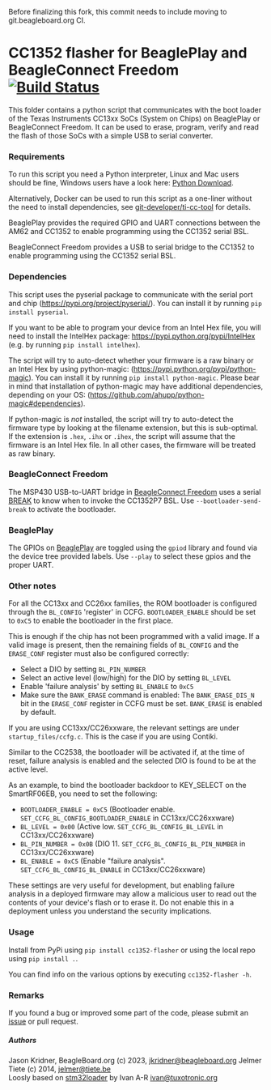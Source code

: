 Before finalizing this fork, this commit needs to include moving to git.beagleboard.org CI.


CC1352 flasher for BeaglePlay and BeagleConnect Freedom [![Build Status](https://openbeagle.org/beagleconnect/cc1352-flasher/badges/main/pipeline.svg)](https://openbeagle.org/beagleconnect/cc1352-flasher)
==========================================

This folder contains a python script that communicates with the boot loader of the Texas Instruments CC13xx SoCs (System on Chips) on BeaglePlay or BeagleConnect Freedom.
It can be used to erase, program, verify and read the flash of those SoCs with a simple USB to serial converter.

### Requirements

To run this script you need a Python interpreter, Linux and Mac users should be fine, Windows users have a look here: [Python Download][python].

Alternatively, Docker can be used to run this script as a one-liner without the need to install dependencies, see [git-developer/ti-cc-tool](https://github.com/git-developer/ti-cc-tool) for details.

BeaglePlay provides the required GPIO and UART connections between the AM62 and CC1352 to enable programming using the CC1352 serial BSL.

BeagleConnect Freedom provides a USB to serial bridge to the CC1352 to enable programming using the CC1352 serial BSL.

### Dependencies

This script uses the pyserial package to communicate with the serial port and chip (https://pypi.org/project/pyserial/). You can install it by running `pip install pyserial`.

If you want to be able to program your device from an Intel Hex file, you will need to install the IntelHex package: https://pypi.python.org/pypi/IntelHex (e.g. by running `pip install intelhex`).

The script will try to auto-detect whether your firmware is a raw binary or an Intel Hex by using python-magic:
(https://pypi.python.org/pypi/python-magic). You can install it by running `pip install python-magic`. Please bear in mind that installation of python-magic may have additional dependencies, depending on your OS: (https://github.com/ahupp/python-magic#dependencies).

If python-magic is _not_ installed, the script will try to auto-detect the firmware type by looking at the filename extension, but this is sub-optimal. If the extension is `.hex`, `.ihx` or `.ihex`, the script will assume that the firmware is an Intel Hex file. In all other cases, the firmware will be treated as raw binary.

### BeagleConnect Freedom

The MSP430 USB-to-UART bridge in [BeagleConnect Freedom] uses a serial [BREAK](https://en.wikipedia.org/wiki/Universal_asynchronous_receiver-transmitter#Break_condition) to know when to invoke the CC1352P7 BSL. Use `--bootloader-send-break` to activate the bootloader.

### BeaglePlay

The GPIOs on [BeaglePlay] are toggled using the `gpiod` library and found via the device tree provided labels. Use `--play` to select these gpios and the proper UART.

### Other notes

For all the CC13xx and CC26xx families, the ROM bootloader is configured through the `BL_CONFIG` 'register' in CCFG. `BOOTLOADER_ENABLE` should be set to `0xC5` to enable the bootloader in the first place.

This is enough if the chip has not been programmed with a valid image. If a valid image is present, then the remaining fields of `BL_CONFIG` and the `ERASE_CONF` register must also be configured correctly:

* Select a DIO by setting `BL_PIN_NUMBER`
* Select an active level (low/high) for the DIO by setting `BL_LEVEL`
* Enable 'failure analysis' by setting `BL_ENABLE` to `0xC5`
* Make sure the `BANK_ERASE` command is enabled: The `BANK_ERASE_DIS_N` bit in the `ERASE_CONF` register in CCFG must be set. `BANK_ERASE` is enabled by default.

If you are using CC13xx/CC26xxware, the relevant settings are under `startup_files/ccfg.c`. This is the case if you are using Contiki.

Similar to the CC2538, the bootloader will be activated if, at the time of reset, failure analysis is enabled and the selected DIO is found to be at the active level.

As an example, to bind the bootloader backdoor to KEY_SELECT on the SmartRF06EB, you need to set the following:

* `BOOTLOADER_ENABLE = 0xC5` (Bootloader enable. `SET_CCFG_BL_CONFIG_BOOTLOADER_ENABLE` in CC13xx/CC26xxware)
* `BL_LEVEL = 0x00` (Active low. `SET_CCFG_BL_CONFIG_BL_LEVEL` in CC13xx/CC26xxware)
* `BL_PIN_NUMBER = 0x0B` (DIO 11. `SET_CCFG_BL_CONFIG_BL_PIN_NUMBER` in CC13xx/CC26xxware)
* `BL_ENABLE = 0xC5` (Enable "failure analysis". `SET_CCFG_BL_CONFIG_BL_ENABLE` in CC13xx/CC26xxware)

These settings are very useful for development, but enabling failure analysis in a deployed firmware may allow a malicious user to read out the contents of your device's flash or to erase it. Do not enable this in a deployment unless you understand the security implications.

### Usage

Install from PyPi using `pip install cc1352-flasher` or using the local repo using `pip install .`.

You can find info on the various options by executing `cc1352-flasher -h`.

### Remarks

If you found a bug or improved some part of the code, please submit an [issue] or pull request.

##### Authors
Jason Kridner, BeagleBoard.org (c) 2023, <jkridner@beagleboard.org>
Jelmer Tiete (c) 2014, <jelmer@tiete.be>   
Loosly based on [stm32loader] by Ivan A-R <ivan@tuxotronic.org>   

[BeagleConnect Freedom]: https://beagleconnect.org "BeagleConnect Freedom"
[BeaglePlay]: https://beagleplay.org "BeaglePlay"
[python]: http://www.python.org/download/ "Python Download"
[contiki cc2538dk]: https://github.com/contiki-os/contiki/tree/master/platform/cc2538dk "Contiki CC2538DK readme"
[stm32loader]: https://github.com/jsnyder/stm32loader "stm32loader"
[issue]: https://openbeagle.org/beagleconnect/cc1352-flasher/issues "issue"
